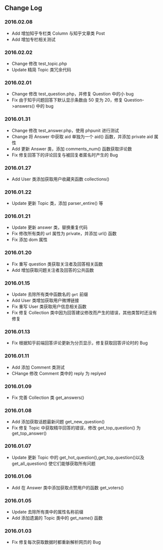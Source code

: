 ## Change Log

### 2016.02.08
- Add 增加知乎专栏类 Column 与知乎文章类 Post
- Add 增加专栏相关测试

### 2016.02.02
- Change 修改 test_topic.php 
- Update 精简 Topic 类冗余代码

### 2016.02.01
- Change 修改 test_question.php，并修复 Question 中的小 bug
- Fix 由于知乎问题回答下默认显示条数由 50 变为 20，修复 Question->answers() 中的 bug

### 2016.01.31
- Change 修改 test_answer.php，使用 phpunit 进行测试
- Change 将 Answer 中获取 aid 单独为一个 aid() 函数，并添加 private aid 属性
- Add 更新 Answer 类，添加 comments_num() 函数获取评论数
- Fix 修复回答下的评论回复与被回复者匿名时产生的 Bug

### 2016.01.27
- Add User 类添加获取用户收藏夹函数 collections()

### 2016.01.22
- Update 更新 Topic 类，添加 parser_entire() 等

### 2016.01.21
- Update 更新 answer 类，替换重复代码
- Fix 修改所有类的 url 属性为 private，并添加 url() 函数
- Fix 添加 dom 属性

### 2016.01.20
- Fix 重写 question 类获取关注者及回答相关函数
- Add 增加获取问题关注者及回答的公共函数

### 2016.01.15
- Update 去除所有类中函数名的 `get` 前缀
- Add User 类增加获取用户微博链接
- Fix 重写 User 类获取用户信息相关函数
- Fix 修复 Collection 类中因为回答建议修改而产生的错误，其他类暂时还没有修复 

### 2016.01.13
- Fix 根据知乎前端回答评论更新为分页显示，修复获取回答评论时的 Bug

### 2016.01.11
- Add 添加 Comment 类测试
- CHange 修改 Comment 类中的 reply 为 replyed

### 2016.01.09
- Fix 完善 Collection 类 get_answers()

### 2016.01.08
- Add 添加获取话题最新问题 get_new_question()
- Fix 修复 Topic 中获取精华回答的错误，修改 get_top_question() 为 get_top_answer()

### 2016.01.07
- Update 更新 Topic 中的 get_hot_question(),get_top_question()以及 get_all_question() 使它们能够获取所有问题

### 2016.01.06
- Add 在 Answer 类中添加获取点赞用户的函数 get_voters()

### 2016.01.05
- Update 去除所有类中的属性名称前缀
- Add 添加遗漏的 Topic 类中的 get_name() 函数

### 2016.01.03
- Fix 修复每次获取数据时都重新解析网页的 Bug